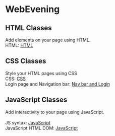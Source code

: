 # WebEvening

## HTML Classes
Add elements on your page using HTML. <br>
HTML: <a href = "https://github.com/LesleyBonyo/WebEvening/tree/main/17-05-2023-html">HTML</a>

## CSS Classes
Style your HTML pages using CSS <br>
CSS: <a href = "https://github.com/LesleyBonyo/WebEvening/tree/main/03-06-2023-css">CSS</a> <br>
Login page and Navigation bar: <a href = "https://github.com/LesleyBonyo/WebEvening/tree/main/10-06-2023">Nav bar and Login</a><br>
## JavaScript Classes
Add interactivity to your page using JavaScript. <br><br>
JS syntax: <a href = "https://github.com/LesleyBonyo/WebEvening/tree/main/17-06-2023">JavaScript</a> <br>
JavaScript HTML DOM: <a href = "https://github.com/LesleyBonyo/WebEvening/tree/main/24-06-2023">JavaScript</a> <br>
